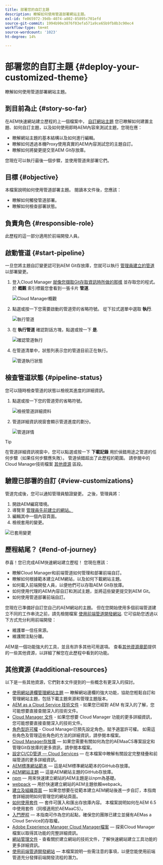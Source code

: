 ```yaml
---
title: 部署您的自訂主題
description: 瞭解如何使用管道部署網站主題。
exl-id: fe065972-39db-4074-a802-85895c701efd
source-git-commit: 1994b90e3876f03efa571a9ce65b9fb8b3c90ec4
workflow-type: tm+mt
source-wordcount: '1023'
ht-degree: 14%

---
```


# 部署您的自訂主題 {#deploy-your-customized-theme}

瞭解如何使用管道部署網站主題。

## 到目前為止 {#story-so-far}

在AEM快速網站建立歷程的上一個檔案中， [自訂網站主題](customize-theme.md) 您已瞭解如何建置主題、如何自訂主題，以及如何使用即時AEM內容來測試主題，您現在應：

* 瞭解網站主題的基本結構以及如何進行編輯。
* 瞭解如何透過本機Proxy使用真實的AEM內容測試您的主題自訂。
* 瞭解如何將變更提交至AEM Git存放庫。

您現在可以執行最後一個步驟，並使用管道來部署它們。

## 目標 {#objective}

本檔案說明如何使用管道部署主題。 閱讀本文件後，您應該：

* 瞭解如何觸發管道部署。
* 瞭解如何檢查部署狀態。

## 負責角色 {#responsible-role}

此歷程的這一部分適用於前端開發人員。

## 啟動管道 {#start-pipeline}

一旦您將主題自訂變更認可到AEM Git存放庫，您就可以執行 [管理員建立的管道](pipeline-setup.md) 以部署變更。

1. 登入Cloud Manager [就像您擷取Git存取資訊時所做的那樣](retrieve-access.md) 並存取您的程式。 於 **概觀** 索引標籤您會看到一張卡片 **管道**.

   ![Cloud Manager概觀](assets/cloud-manager-overview.png)

1. 點選或按一下您需要啟動的管道旁的省略符號。 從下拉式選單中選取 **執行**.

   ![執行管道](assets/run-pipeline.png)

1. 在 **執行管道** 確認對話方塊，點選或按一下 **是**.

   ![確認管道執行](assets/pipeline-confirm.png)

1. 在管道清單中，狀態列表示您的管道目前正在執行。

   ![管道執行狀態](assets/pipeline-running.png)

## 檢查管道狀態 {#pipeline-status}

您可以隨時檢查管道的狀態以檢視其進度的詳細資訊。

1. 點選或按一下您的管道旁的省略符號。

   ![檢視管道詳細資料](assets/view-pipeline-details.png)

1. 管道詳細資訊視窗會顯示管道進度的劃分。

   ![管道詳情](assets/pipeline-details.png)

>[!TIP]
>
>在管道詳細資訊視窗中，您可以點選或按一下 **下載記錄** 用於偵錯用途之管道的任何步驟（如果任何步驟應失敗）。 管道偵錯超出了此歷程的範圍。 請參閱中的Cloud Manager技術檔案 [其他資源](#additional-resources) 區段。

## 驗證已部署的自訂 {#view-customizations}

管道完成後，您可以通知管理員驗證變更。 之後，管理員將：

1. 開啟AEM編寫環境。
1. 導覽至 [管理員先前建立的網站。](create-site.md)
1. 編輯其中一個內容頁面。
1. 檢視套用的變更。

![已套用變更](assets/changes-applied.png)

## 歷程結尾？ {#end-of-journey}

恭喜！您已完成AEM快速網站建立歷程！ 您現在應該：

* 瞭解Cloud Manager和前端管道如何管理和部署前端自訂。
* 瞭解如何根據範本建立AEM網站，以及如何下載網站主題。
* 如何載入前端開發人員，以便他們可以存取AEM Git存放庫。
* 如何使用代理的AEM內容自訂和測試主題，並將這些變更提交到AEM Git。
* 如何使用管道部署前端自訂。

您現在已準備好自訂您自己的AEM網站的主題。 但在您開始使用多個前端管道建立不同的工作串流之前，請先檢閱檔案 [使用前端管道開發網站](/help/implementing/developing/introduction/developing-with-front-end-pipelines.md). 它可協助您透過以下方式充分利用前端開發：

* 維護單一信任來源。
* 維護關注點分離。

AEM是一個功能強大的工具，並且有許多其他可用選項。 查看[其他資源章節](#additional-resources)提供的一些其他資源，以詳細了解您在此歷程中看到的功能。

## 其他資源 {#additional-resources}

以下是一些其他資源，它們對本文件提到的一些概念有更深入的探討。

* [使用網站邊欄管理網站主題](/help/sites-cloud/administering/site-creation/site-rail.md)  — 瞭解網站邊欄的強大功能，協助您輕鬆自訂和管理網站主題，包括下載主題來源和管理主題版本。
* [AEM as a Cloud Service 技術文件](https://experienceleague.adobe.com/docs/experience-manager-cloud-service.html) - 如果您已經對 AEM 有深入的了解，您可能想要直接查閱深入的技術文件。
* [Cloud Manager 文件](https://experienceleague.adobe.com/docs/experience-manager-cloud-service/onboarding/onboarding-concepts/cloud-manager-introduction.html) - 如果您想要 Cloud Manager 功能的更多詳細資訊，您可能想要直接查閱深入的技術文件。
* [角色型許可權](https://experienceleague.adobe.com/docs/experience-manager-cloud-manager/using/requirements/role-based-permissions.html) - Cloud Manager已預先設定角色，賦予適當許可權。 如需這些角色及管理這些角色的方法的詳細資訊，請參閱本檔案。
* [Cloud Manager存放庫](/help/implementing/cloud-manager/managing-code/cloud-manager-repositories.md)  — 如果您需要有關如何為您的AEMaaCS專案設定和管理Git存放庫的更多資訊，請參閱本檔案。
* [設定CI/CD管道 — Cloud Services](/help/implementing/cloud-manager/configuring-pipelines/introduction-ci-cd-pipelines.md)  — 在本檔案中瞭解有關設定完整棧疊和前端管道的更多詳細資訊。
* [AEM標準網站範本](https://github.com/adobe/aem-site-template-standard)  — 這是AEM標準網站範本的GitHub存放庫。
* [AEM網站主題](https://github.com/adobe/aem-site-template-standard-theme-e2e)  — 這是AEM網站主題的GitHub存放庫。
* [npm](https://www.npmjs.com)  — 用來快速建立網站的AEM主題是以npm為基礎。
* [webpack](https://webpack.js.org)  — 用於快速建立網站的AEM主題依賴webpack。
* [建立及組織頁面](/help/sites-cloud/authoring/fundamentals/organizing-pages.md)  — 如果您想要在從範本建立AEM網站後進一步自訂，本指南會詳細說明如何管理您的網站頁面。
* [如何使用套件](/help/implementing/developing/tools/package-manager.md)  — 套件可匯入和匯出存放庫內容。 本檔案說明如何在AEM 6.5中使用套件（同樣適用於AEMaaCS）。
* [入門歷程](/help/journey-onboarding/overview.md)  — 本指南可作為您的起點，確保您的團隊已建立並擁有AEMas a Cloud Service的存取權。
* [Adobe Experience Manager Cloud Manager檔案](https://experienceleague.adobe.com/docs/experience-manager-cloud-manager/using/introduction-to-cloud-manager.html?lang=zh-Hant)  — 探索Cloud Manager檔案以取得其功能的完整詳細資訊。
* [網站管理文件](/help/sites-cloud/administering/site-creation/create-site.md) - 查看關於建立網站的技術文件，了解快速網站建立工具功能的更多詳細資訊。
* [使用前端管道開發網站](/help/implementing/developing/introduction/developing-with-front-end-pipelines.md)  — 本檔案說明一些需注意的事項，以便您能使用前端管道充分發揮前端開發流程的潛力。
